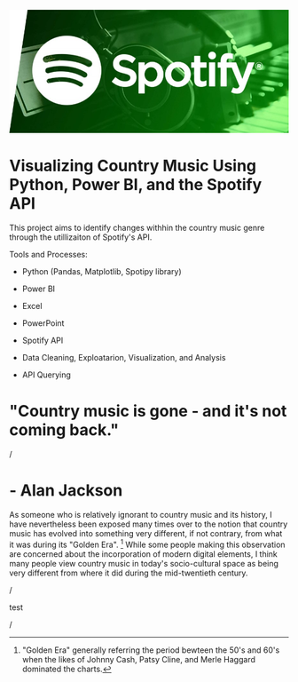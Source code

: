 ![image](./images/Spotify_banner.jpg)
# Visualizing Country Music Using Python, Power BI, and the Spotify API
This project aims to  identify changes withhin the country music genre through the utillizaiton of Spotify's API.

Tools and Processes:

* Python (Pandas, Matplotlib, Spotipy library)

* Power BI

* Excel

* PowerPoint

* Spotify API

* Data Cleaning, Exploatarion, Visualization, and Analysis

* API Querying

# "Country music is gone - and it's not coming back." 

/ 

# - Alan Jackson

As someone who is relatively ignorant to country music and its history, I have nevertheless been exposed many times over to the notion that country music has evolved into something very different, if not contrary, from what it was during its "Golden Era".
[^1]
While some people making this observation are concerned about the incorporation of modern digital elements, I think many people view country music in today's socio-cultural space as being very different from where it did during the mid-twentieth century.

/

test

/

[^1]: "Golden Era" generally referring the period bewteen the 50's and 60's when the likes of Johnny Cash, Patsy Cline, and Merle Haggard dominated the charts. 